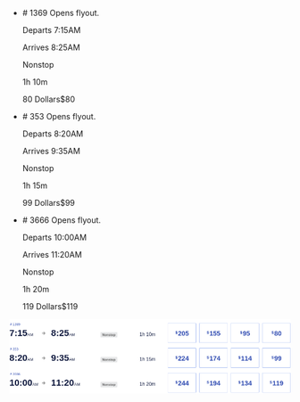 * \# 1369 Opens flyout.
    
    Departs 7:15AM
    
    Arrives 8:25AM
    
    Nonstop
    
    1h 10m
    
    80 Dollars$80
    
* \# 353 Opens flyout.
    
    Departs 8:20AM
    
    Arrives 9:35AM
    
    Nonstop
    
    1h 15m
    
    99 Dollars$99
    
* \# 3666 Opens flyout.
    
    Departs 10:00AM
    
    Arrives 11:20AM
    
    Nonstop
    
    1h 20m
    
    119 Dollars$119
    

![](southwest-01-05.png)
